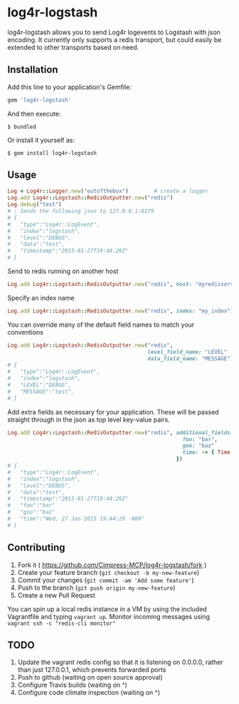 # log4r-logstash

log4r-logstash allows you to send Log4r logevents to Logstash with json encoding.
It currently only supports a redis transport, but could easily be extended to other
transports based on need.

## Installation

Add this line to your application's Gemfile:

```ruby
gem 'log4r-logstash'
```

And then execute:

    $ bundled

Or install it yourself as:

    $ gem install log4r-logstash

## Usage

```ruby
Log = Log4r::Logger.new("outofthebox")        # create a logger
Log.add Log4r::Logstash::RedisOutputter.new("redis")
Log.debug("test")
# : Sends the following json to 127.0.0.1:6379
# {
#   "type":"Log4r::LogEvent",
#   "index":"logstash",
#   "level":"DEBUG",
#   "data":"test",
#   "timestamp":"2015-01-27T19:44:29Z"
# }
```
Send to redis running on another host

```ruby
Log.add Log4r::Logstash::RedisOutputter.new("redis", host: "myredisserver.mydomain.com")
```

Specify an index name
```ruby
Log.add Log4r::Logstash::RedisOutputter.new("redis", index: "my_index")
```

You can override many of the default field names to match your conventions

```ruby
Log.add Log4r::Logstash::RedisOutputter.new("redis",
                                            level_field_name: "LEVEL"
                                            data_field_name: "MESSAGE")
# {
#   "type":"Log4r::LogEvent",
#   "index":"logstash",
#   "LEVEL":"DEBUG",
#   "MESSAGE":"test",
# }
```

Add extra fields as necessary for your application. These will be passed straight
through in the json as top level key-value pairs.

```ruby
Log.add Log4r::Logstash::RedisOutputter.new("redis", additional_fields: {
                                                       foo: "bar",
                                                       goo: "baz"
                                                       time: -> { Time.now.getutc.rfc822 }
                                                     })
# {
#   "type":"Log4r::LogEvent",
#   "index":"logstash",
#   "level":"DEBUG",
#   "data":"test",
#   "timestamp":"2015-01-27T19:44:29Z"
#   "foo":"bar"
#   "goo":"baz"
#   "time":"Wed, 27 Jan 2015 19:44:29 -000"
# }
```

## Contributing

1. Fork it ( https://github.com/Cimpress-MCP/log4r-logstash/fork )
2. Create your feature branch (`git checkout -b my-new-feature`)
3. Commit your changes (`git commit -am 'Add some feature'`)
4. Push to the branch (`git push origin my-new-feature`)
5. Create a new Pull Request

You can spin up a local redis instance in a VM by using the included Vagrantfile
and typing `vagrant up`. Monitor incoming messages using `vagrant ssh -c "redis-cli monitor"`

## TODO
1. Update the vagrant redis config so that it is listening on 0.0.0.0, rather than just
127.0.0.1, which prevents forwarded ports
2. Push to github (waiting on open source approval)
3. Configure Travis builds (waiting on ^)
4. Configure code climate inspection (waiting on ^)
